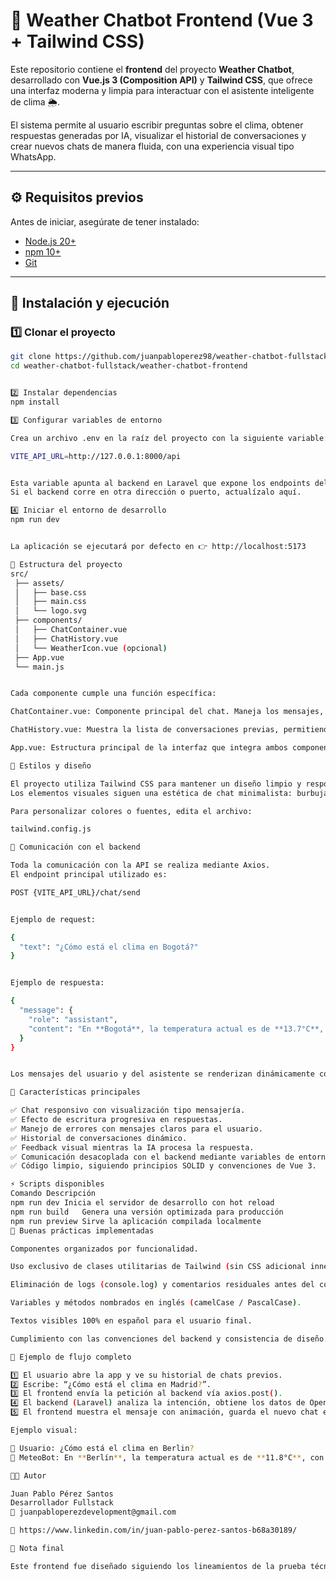 # 💬 Weather Chatbot Frontend (Vue 3 + Tailwind CSS)  

Este repositorio contiene el **frontend** del proyecto **Weather Chatbot**, desarrollado con **Vue.js 3 (Composition API)** y **Tailwind CSS**, que ofrece una interfaz moderna y limpia para interactuar con el asistente inteligente de clima 🌦️.  

El sistema permite al usuario escribir preguntas sobre el clima, obtener respuestas generadas por IA, visualizar el historial de conversaciones y crear nuevos chats de manera fluida, con una experiencia visual tipo WhatsApp.  

---

## ⚙️ Requisitos previos  
Antes de iniciar, asegúrate de tener instalado:  
- [Node.js 20+](https://nodejs.org/)  
- [npm 10+](https://www.npmjs.com/)  
- [Git](https://git-scm.com/)  

---

## 🚀 Instalación y ejecución  

### 1️⃣ Clonar el proyecto  
```bash
git clone https://github.com/juanpabloperez98/weather-chatbot-fullstack.git
cd weather-chatbot-fullstack/weather-chatbot-frontend


2️⃣ Instalar dependencias
npm install

3️⃣ Configurar variables de entorno

Crea un archivo .env en la raíz del proyecto con la siguiente variable:

VITE_API_URL=http://127.0.0.1:8000/api


Esta variable apunta al backend en Laravel que expone los endpoints del chatbot.
Si el backend corre en otra dirección o puerto, actualízalo aquí.

4️⃣ Iniciar el entorno de desarrollo
npm run dev


La aplicación se ejecutará por defecto en 👉 http://localhost:5173

🧩 Estructura del proyecto
src/
 ├── assets/
 │   ├── base.css
 │   ├── main.css
 │   └── logo.svg
 ├── components/
 │   ├── ChatContainer.vue
 │   ├── ChatHistory.vue
 │   └── WeatherIcon.vue (opcional)
 ├── App.vue
 └── main.js


Cada componente cumple una función específica:

ChatContainer.vue: Componente principal del chat. Maneja los mensajes, el input del usuario y la interacción con la API del backend.

ChatHistory.vue: Muestra la lista de conversaciones previas, permitiendo al usuario seleccionar o iniciar un nuevo chat.

App.vue: Estructura principal de la interfaz que integra ambos componentes y coordina su comunicación.

🎨 Estilos y diseño

El proyecto utiliza Tailwind CSS para mantener un diseño limpio y responsivo.
Los elementos visuales siguen una estética de chat minimalista: burbujas diferenciadas, sombreado suave y tipografía legible.

Para personalizar colores o fuentes, edita el archivo:

tailwind.config.js

🔗 Comunicación con el backend

Toda la comunicación con la API se realiza mediante Axios.
El endpoint principal utilizado es:

POST {VITE_API_URL}/chat/send


Ejemplo de request:

{
  "text": "¿Cómo está el clima en Bogotá?"
}


Ejemplo de respuesta:

{
  "message": {
    "role": "assistant",
    "content": "En **Bogotá**, la temperatura actual es de **13.7°C**, con cielo nublado 🌥️."
  }
}


Los mensajes del usuario y del asistente se renderizan dinámicamente con efecto de tipeo (typewriter effect) para dar una experiencia más natural.

🧠 Características principales

✅ Chat responsivo con visualización tipo mensajería.
✅ Efecto de escritura progresiva en respuestas.
✅ Manejo de errores con mensajes claros para el usuario.
✅ Historial de conversaciones dinámico.
✅ Feedback visual mientras la IA procesa la respuesta.
✅ Comunicación desacoplada con el backend mediante variables de entorno (VITE_API_URL).
✅ Código limpio, siguiendo principios SOLID y convenciones de Vue 3.

⚡ Scripts disponibles
Comando	Descripción
npm run dev	Inicia el servidor de desarrollo con hot reload
npm run build	Genera una versión optimizada para producción
npm run preview	Sirve la aplicación compilada localmente
🧱 Buenas prácticas implementadas

Componentes organizados por funcionalidad.

Uso exclusivo de clases utilitarias de Tailwind (sin CSS adicional innecesario).

Eliminación de logs (console.log) y comentarios residuales antes del commit.

Variables y métodos nombrados en inglés (camelCase / PascalCase).

Textos visibles 100% en español para el usuario final.

Cumplimiento con las convenciones del backend y consistencia de diseño.

💬 Ejemplo de flujo completo

1️⃣ El usuario abre la app y ve su historial de chats previos.
2️⃣ Escribe: “¿Cómo está el clima en Madrid?”.
3️⃣ El frontend envía la petición al backend vía axios.post().
4️⃣ El backend (Laravel) analiza la intención, obtiene los datos de Open-Meteo y devuelve la respuesta generada por IA.
5️⃣ El frontend muestra el mensaje con animación, guarda el nuevo chat en la lista y actualiza el historial.

Ejemplo visual:

👤 Usuario: ¿Cómo está el clima en Berlin?
🤖 MeteoBot: En **Berlín**, la temperatura actual es de **11.8°C**, con cielo nublado 🌥️. El viento sopla a **14.6 km/h**.

🧑‍💻 Autor

Juan Pablo Pérez Santos
Desarrollador Fullstack
📧 juanpabloperezdevelopment@gmail.com

💼 https://www.linkedin.com/in/juan-pablo-perez-santos-b68a30189/

🧾 Nota final

Este frontend fue diseñado siguiendo los lineamientos de la prueba técnica, priorizando una UI intuitiva, un código limpio y una integración fluida con el backend Laravel.
